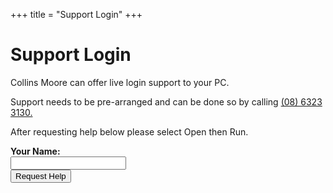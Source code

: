 +++
title = "Support Login"
+++

<div id="support" class="container">
    <div class="row">
        <div class="col-md-12">
        <h1>Support Login</h1>
        </div>
    </div><!--row-->
    <div class="row">
        <div class="col-md-12">
        <p>Collins Moore can offer live login support to your PC. </p>
		<p>Support needs to be pre-arranged and can be done so by calling <a href="tel:0863233130">(08) 6323 3130.</a> </p>
		<p>After requesting help below please select Open then Run.</p>
        </div>
    </div><!--row-->




<form method="post" action="https://secure.logmeinrescue.com/Customer/Download.aspx" name="channel1562673955">
<label for="name" style="font-weight: bold">Your Name:</label><br>
<input maxlength="64" name="name" type="text"/><br>
<input value="Request Help" type="submit" class="btn btn-primary" />
<input name="EntryID" value="1562673955" type="hidden"/>
<input maxlength="64" name="tracking0" type="hidden"/>

</form>
  </div><!--container-->